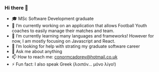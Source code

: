 ### Hi there 👋

- 🎓 MSc Software Development graduate 
- 🔭 I’m currently working on an application that allows Football Youth coaches to easily manage their matches and team. 
- 🌱 I’m currently learning many languages and frameworks! However for now, I am mostly focusing on Javascript and React. 
- 🤔 I’m looking for help with strating my graduate software career
- 💬 Ask me about anything
- 📫 How to reach me: conormcadorey@hotmail.co.uk
- ⚡ Fun fact: I also speak Greek (λοιπόν... μόνο λίγο!)

